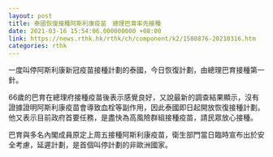 ```yaml
---
layout: post
title: 泰國恢復接種阿斯利康疫苗　總理巴育率先接種
date: 2021-03-16 15:54:06.000000000 +08:00
link: https://news.rthk.hk/rthk/ch/component/k2/1580876-20210316.htm
categories: rthk
---
```


一度叫停阿斯利康新冠疫苗接種計劃的泰國，今日恢復計劃，由總理巴育接種第一針。

66歲的巴育在總理府接種疫苗後表示感覺良好，又說最新的調查結果顯示，沒有證據證明阿斯利康疫苗會導致血栓等副作用，因此泰國即日起開放恢復接種計劃。他又表示目前政府首要任務，是盡快為高風險群組接種疫苗，請民眾放心接種。

巴育與多名內閣成員原定上周五接種阿斯利康疫苗，衛生部門當日臨時宣布出於安全考慮，延遲計劃，是首個叫停計劃的非歐洲國家。
